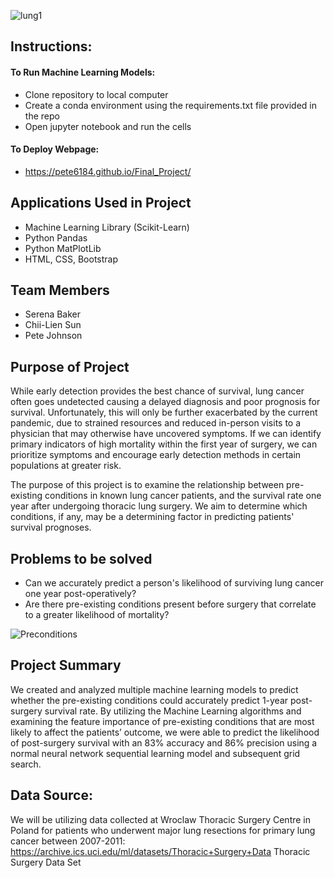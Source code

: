 ![lung1](https://user-images.githubusercontent.com/74940976/121128611-84d3b200-c7e0-11eb-9e9e-8538f0df616d.jpg)


## Instructions:
#### To Run Machine Learning Models:
- Clone repository to local computer
- Create a conda environment using the requirements.txt file provided in the repo
- Open jupyter notebook and run the cells
#### To Deploy Webpage:
- https://pete6184.github.io/Final_Project/

## Applications Used in Project
- Machine Learning Library (Scikit-Learn)
- Python Pandas
- Python MatPlotLib
- HTML, CSS, Bootstrap

## Team Members
- Serena Baker
- Chii-Lien Sun
- Pete Johnson

## Purpose of Project

While early detection provides the best chance of survival, lung cancer often goes undetected causing a delayed diagnosis and poor prognosis for survival. Unfortunately, this will only be further exacerbated by the current pandemic, due to strained resources and reduced in-person visits to a physician that may otherwise have uncovered symptoms. If we can identify primary indicators of high mortality within the first year of surgery, we can prioritize symptoms and encourage early detection methods in certain populations at greater risk.

The purpose of this project is to examine the relationship between pre-existing conditions in known lung cancer patients, and the survival rate one year after undergoing thoracic lung surgery. We aim to determine which conditions, if any, may be a determining factor in predicting patients' survival prognoses.

## Problems to be solved

- Can we accurately predict a person's likelihood of surviving lung cancer one year post-operatively?
- Are there pre-existing conditions present before surgery that correlate to a greater likelihood of mortality?

![Preconditions](https://user-images.githubusercontent.com/74940976/121128836-df6d0e00-c7e0-11eb-97f2-099bd753fbed.PNG)
        
 ## Project Summary

We created and analyzed multiple machine learning models to predict whether the pre-existing conditions could accurately predict 1-year post-surgery survival rate.
By utilizing the Machine Learning algorithms and examining the feature importance of pre-existing conditions that are most likely to affect the patients’ outcome, we were able to predict the likelihood of post-surgery survival with an 83% accuracy and 86% precision using a normal neural network sequential learning model and subsequent grid search.


## Data Source:

We will be utilizing data collected at Wroclaw Thoracic Surgery Centre in Poland for patients who underwent major lung resections for primary lung cancer between 2007-2011: 
https://archive.ics.uci.edu/ml/datasets/Thoracic+Surgery+Data 
Thoracic Surgery Data Set
